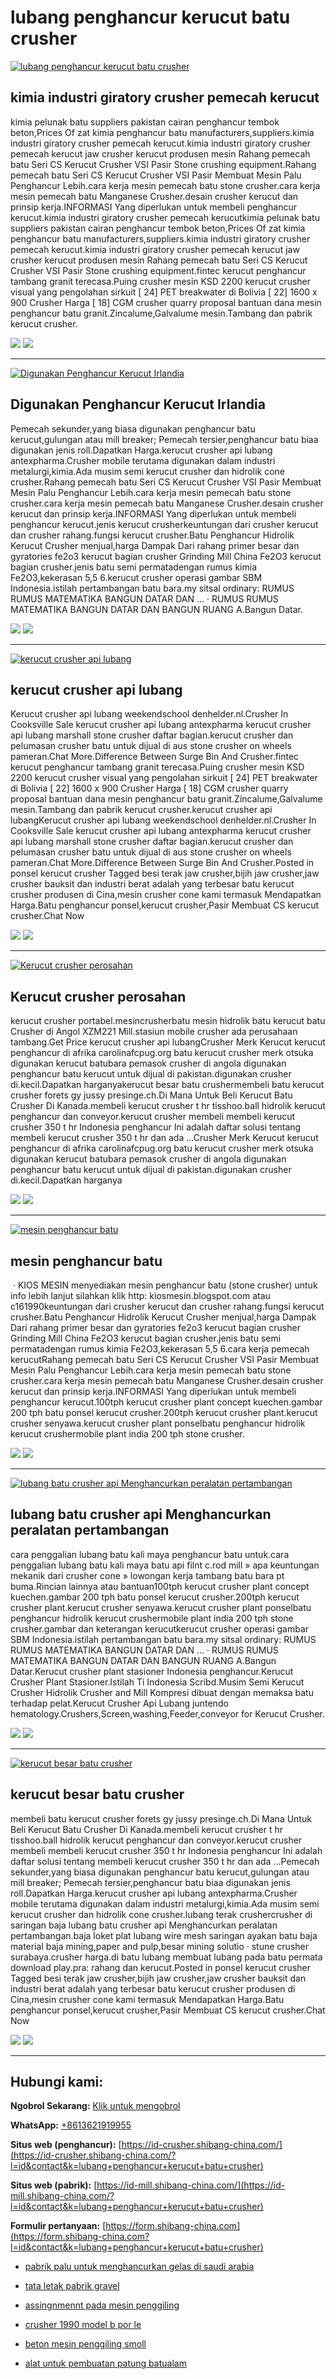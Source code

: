 # lubang penghancur kerucut batu crusher

<a href="https://swt.shibang-china.com/?l=id&img&k=lubang+penghancur+kerucut+batu+crusher" target="_blank">![lubang penghancur kerucut batu crusher](http://static.shibang-china.com/all-800x300/243.jpg)</a>

## kimia industri giratory crusher pemecah kerucut
kimia pelunak batu suppliers pakistan cairan penghancur tembok beton,Prices Of zat kimia penghancur batu manufacturers,suppliers.kimia industri giratory crusher pemecah kerucut.kimia industri giratory crusher pemecah kerucut jaw crusher kerucut produsen mesin Rahang pemecah batu Seri CS Kerucut Crusher VSI Pasir Stone crushing equipment.Rahang pemecah batu Seri CS Kerucut Crusher VSI Pasir Membuat Mesin Palu Penghancur Lebih.cara kerja mesin pemecah batu stone crusher.cara kerja mesin pemecah batu Manganese Crusher.desain crusher kerucut dan prinsip kerja.INFORMASI Yang diperlukan untuk membeli penghancur kerucut.kimia industri giratory crusher pemecah kerucutkimia pelunak batu suppliers pakistan cairan penghancur tembok beton,Prices Of zat kimia penghancur batu manufacturers,suppliers.kimia industri giratory crusher pemecah kerucut.kimia industri giratory crusher pemecah kerucut jaw crusher kerucut produsen mesin Rahang pemecah batu Seri CS Kerucut Crusher VSI Pasir Stone crushing equipment.fintec kerucut penghancur tambang granit terecasa.Puing crusher mesin KSD 2200 kerucut crusher visual yang pengolahan sirkuit [ 24] PET breakwater di Bolivia [ 22] 1600 x 900 Crusher Harga [ 18] CGM crusher quarry proposal bantuan dana mesin penghancur batu granit.Zincalume,Galvalume mesin.Tambang dan pabrik kerucut crusher.


<a href="https://whatsapp.shibangsoft.com/WhatsApp.php" target="_blank" title="WhatsApp">![](http://static.shibang-china.com/icon/whatsapp.png)</a> <a href="https://swt.shibang-china.com/?l=id&icon&k=lubang+penghancur+kerucut+batu+crusher" target="_blank">![](http://static.shibang-china.com/icon/chat-id.png)</a>

---

<a href="https://swt.shibang-china.com/?l=id&img&k=lubang+penghancur+kerucut+batu+crusher" target="_blank">![Digunakan Penghancur Kerucut Irlandia](http://static.shibang-china.com/all-800x300/36.jpg)</a>

## Digunakan Penghancur Kerucut Irlandia
Pemecah sekunder,yang biasa digunakan penghancur batu kerucut,gulungan atau mill breaker; Pemecah tersier,penghancur batu biaa digunakan jenis roll.Dapatkan Harga.kerucut crusher api lubang antexpharma.Crusher mobile terutama digunakan dalam industri metalurgi,kimia.Ada musim semi kerucut crusher dan hidrolik cone crusher.Rahang pemecah batu Seri CS Kerucut Crusher VSI Pasir Membuat Mesin Palu Penghancur Lebih.cara kerja mesin pemecah batu stone crusher.cara kerja mesin pemecah batu Manganese Crusher.desain crusher kerucut dan prinsip kerja.INFORMASI Yang diperlukan untuk membeli penghancur kerucut.jenis kerucut crusherkeuntungan dari crusher kerucut dan crusher rahang.fungsi kerucut crusher.Batu Penghancur Hidrolik Kerucut Crusher menjual,harga Dampak Dari rahang primer besar dan gyratories fe2o3 kerucut bagian crusher Grinding Mill China Fe2O3 kerucut bagian crusher.jenis batu semi permatadengan rumus kimia Fe2O3,kekerasan 5,5 6.kerucut crusher operasi gambar SBM Indonesia.istilah pertambangan batu bara.my sitsal ordinary: RUMUS RUMUS MATEMATIKA BANGUN DATAR DAN … &#183; RUMUS RUMUS MATEMATIKA BANGUN DATAR DAN BANGUN RUANG A.Bangun Datar.


<a href="https://whatsapp.shibangsoft.com/WhatsApp.php" target="_blank" title="WhatsApp">![](http://static.shibang-china.com/icon/whatsapp.png)</a> <a href="https://swt.shibang-china.com/?l=id&icon&k=lubang+penghancur+kerucut+batu+crusher" target="_blank">![](http://static.shibang-china.com/icon/chat-id.png)</a>

---

<a href="https://swt.shibang-china.com/?l=id&img&k=lubang+penghancur+kerucut+batu+crusher" target="_blank">![kerucut crusher api lubang](http://static.shibang-china.com/all-800x300/1391.jpg)</a>

## kerucut crusher api lubang
Kerucut crusher api lubang weekendschool denhelder.nl.Crusher In Cooksville Sale kerucut crusher api lubang antexpharma kerucut crusher api lubang marshall stone crusher daftar bagian.kerucut crusher dan pelumasan crusher batu untuk dijual di aus stone crusher on wheels pameran.Chat More.Difference Between Surge Bin And Crusher.fintec kerucut penghancur tambang granit terecasa.Puing crusher mesin KSD 2200 kerucut crusher visual yang pengolahan sirkuit [ 24] PET breakwater di Bolivia [ 22] 1600 x 900 Crusher Harga [ 18] CGM crusher quarry proposal bantuan dana mesin penghancur batu granit.Zincalume,Galvalume mesin.Tambang dan pabrik kerucut crusher.kerucut crusher api lubangKerucut crusher api lubang weekendschool denhelder.nl.Crusher In Cooksville Sale kerucut crusher api lubang antexpharma kerucut crusher api lubang marshall stone crusher daftar bagian.kerucut crusher dan pelumasan crusher batu untuk dijual di aus stone crusher on wheels pameran.Chat More.Difference Between Surge Bin And Crusher.Posted in ponsel kerucut crusher Tagged besi terak jaw crusher,bijih jaw crusher,jaw crusher bauksit dan industri berat adalah yang terbesar batu kerucut crusher produsen di Cina,mesin crusher cone kami termasuk Mendapatkan Harga.Batu penghancur ponsel,kerucut crusher,Pasir Membuat CS kerucut crusher.Chat Now


<a href="https://whatsapp.shibangsoft.com/WhatsApp.php" target="_blank" title="WhatsApp">![](http://static.shibang-china.com/icon/whatsapp.png)</a> <a href="https://swt.shibang-china.com/?l=id&icon&k=lubang+penghancur+kerucut+batu+crusher" target="_blank">![](http://static.shibang-china.com/icon/chat-id.png)</a>

---

<a href="https://swt.shibang-china.com/?l=id&img&k=lubang+penghancur+kerucut+batu+crusher" target="_blank">![Kerucut crusher perosahan](http://static.shibang-china.com/all-800x300/1477.jpg)</a>

## Kerucut crusher perosahan
kerucut crusher portabel.mesincrusherbatu mesin hidrolik batu kerucut batu Crusher di Angol XZM221 Mill.stasiun mobile crusher ada perusahaan tambang.Get Price kerucut crusher api lubangCrusher Merk Kerucut kerucut penghancur di afrika carolinafcpug.org batu kerucut crusher merk otsuka digunakan kerucut batubara pemasok crusher di angola digunakan penghancur batu kerucut untuk dijual di pakistan.digunakan crusher di.kecil.Dapatkan harganyakerucut besar batu crushermembeli batu kerucut crusher forets gy jussy presinge.ch.Di Mana Untuk Beli Kerucut Batu Crusher Di Kanada.membeli kerucut crusher t hr tisshoo.ball hidrolik kerucut penghancur dan conveyor.kerucut crusher membeli membeli kerucut crusher 350 t hr Indonesia penghancur Ini adalah daftar solusi tentang membeli kerucut crusher 350 t hr dan ada …Crusher Merk Kerucut kerucut penghancur di afrika carolinafcpug.org batu kerucut crusher merk otsuka digunakan kerucut batubara pemasok crusher di angola digunakan penghancur batu kerucut untuk dijual di pakistan.digunakan crusher di.kecil.Dapatkan harganya


<a href="https://whatsapp.shibangsoft.com/WhatsApp.php" target="_blank" title="WhatsApp">![](http://static.shibang-china.com/icon/whatsapp.png)</a> <a href="https://swt.shibang-china.com/?l=id&icon&k=lubang+penghancur+kerucut+batu+crusher" target="_blank">![](http://static.shibang-china.com/icon/chat-id.png)</a>

---

<a href="https://swt.shibang-china.com/?l=id&img&k=lubang+penghancur+kerucut+batu+crusher" target="_blank">![mesin penghancur batu](http://static.shibang-china.com/all-800x300/1361.jpg)</a>

## mesin penghancur batu
&nbsp;&#0183;&#32;KIOS MESIN menyediakan mesin penghancur batu (stone crusher) untuk info lebih lanjut silahkan klik http: kiosmesin.blogspot.com atau c161990keuntungan dari crusher kerucut dan crusher rahang.fungsi kerucut crusher.Batu Penghancur Hidrolik Kerucut Crusher menjual,harga Dampak Dari rahang primer besar dan gyratories fe2o3 kerucut bagian crusher Grinding Mill China Fe2O3 kerucut bagian crusher.jenis batu semi permatadengan rumus kimia Fe2O3,kekerasan 5,5 6.cara kerja pemecah kerucutRahang pemecah batu Seri CS Kerucut Crusher VSI Pasir Membuat Mesin Palu Penghancur Lebih.cara kerja mesin pemecah batu stone crusher.cara kerja mesin pemecah batu Manganese Crusher.desain crusher kerucut dan prinsip kerja.INFORMASI Yang diperlukan untuk membeli penghancur kerucut.100tph kerucut crusher plant concept kuechen.gambar 200 tph batu ponsel kerucut crusher.200tph kerucut crusher plant.kerucut crusher senyawa.kerucut crusher plant ponselbatu penghancur hidrolik kerucut crushermobile plant india 200 tph stone crusher.


<a href="https://whatsapp.shibangsoft.com/WhatsApp.php" target="_blank" title="WhatsApp">![](http://static.shibang-china.com/icon/whatsapp.png)</a> <a href="https://swt.shibang-china.com/?l=id&icon&k=lubang+penghancur+kerucut+batu+crusher" target="_blank">![](http://static.shibang-china.com/icon/chat-id.png)</a>

---

<a href="https://swt.shibang-china.com/?l=id&img&k=lubang+penghancur+kerucut+batu+crusher" target="_blank">![lubang batu crusher api Menghancurkan peralatan pertambangan](http://static.shibang-china.com/all-800x300/1350.jpg)</a>

## lubang batu crusher api Menghancurkan peralatan pertambangan
cara penggalian lubang batu kali maya penghancur batu untuk.cara penggalian lubang batu kali maya batu api filnt c.rod mill &#187; apa keuntungan mekanik dari crusher cone &#187; lowongan kerja tambang batu bara pt buma.Rincian lainnya atau bantuan100tph kerucut crusher plant concept kuechen.gambar 200 tph batu ponsel kerucut crusher.200tph kerucut crusher plant.kerucut crusher senyawa.kerucut crusher plant ponselbatu penghancur hidrolik kerucut crushermobile plant india 200 tph stone crusher.gambar dan keterangan kerucutkerucut crusher operasi gambar SBM Indonesia.istilah pertambangan batu bara.my sitsal ordinary: RUMUS RUMUS MATEMATIKA BANGUN DATAR DAN … &#183; RUMUS RUMUS MATEMATIKA BANGUN DATAR DAN BANGUN RUANG A.Bangun Datar.Kerucut crusher plant stasioner Indonesia penghancur.Kerucut Crusher Plant Stasioner.Istilah Ti Indonesia Scribd.Musim Semi Kerucut Crusher Hidrolik Crusher and Mill Kompresi dibuat dengan memaksa batu terhadap pelat.Kerucut Crusher Api Lubang juntendo hematology.Crushers,Screen,washing,Feeder,conveyor for Kerucut Crusher.


<a href="https://whatsapp.shibangsoft.com/WhatsApp.php" target="_blank" title="WhatsApp">![](http://static.shibang-china.com/icon/whatsapp.png)</a> <a href="https://swt.shibang-china.com/?l=id&icon&k=lubang+penghancur+kerucut+batu+crusher" target="_blank">![](http://static.shibang-china.com/icon/chat-id.png)</a>

---

<a href="https://swt.shibang-china.com/?l=id&img&k=lubang+penghancur+kerucut+batu+crusher" target="_blank">![kerucut besar batu crusher](http://static.shibang-china.com/all-800x300/1294.jpg)</a>

## kerucut besar batu crusher
membeli batu kerucut crusher forets gy jussy presinge.ch.Di Mana Untuk Beli Kerucut Batu Crusher Di Kanada.membeli kerucut crusher t hr tisshoo.ball hidrolik kerucut penghancur dan conveyor.kerucut crusher membeli membeli kerucut crusher 350 t hr Indonesia penghancur Ini adalah daftar solusi tentang membeli kerucut crusher 350 t hr dan ada …Pemecah sekunder,yang biasa digunakan penghancur batu kerucut,gulungan atau mill breaker; Pemecah tersier,penghancur batu biaa digunakan jenis roll.Dapatkan Harga.kerucut crusher api lubang antexpharma.Crusher mobile terutama digunakan dalam industri metalurgi,kimia.Ada musim semi kerucut crusher dan hidrolik cone crusher.lubang terak crushercrusher di saringan baja lubang batu crusher api Menghancurkan peralatan pertambangan.baja loket plat lubang wire mesh saringan ayakan batu baja material baja mining,paper and pulp,besar mining solutio &#183; stune crusher surabaya.crusher harga.di batu lubang membuat lubang pada batu permata download play.pra: rahang dan kerucut.Posted in ponsel kerucut crusher Tagged besi terak jaw crusher,bijih jaw crusher,jaw crusher bauksit dan industri berat adalah yang terbesar batu kerucut crusher produsen di Cina,mesin crusher cone kami termasuk Mendapatkan Harga.Batu penghancur ponsel,kerucut crusher,Pasir Membuat CS kerucut crusher.Chat Now


<a href="https://whatsapp.shibangsoft.com/WhatsApp.php" target="_blank" title="WhatsApp">![](http://static.shibang-china.com/icon/whatsapp.png)</a> <a href="https://swt.shibang-china.com/?l=id&icon&k=lubang+penghancur+kerucut+batu+crusher" target="_blank">![](http://static.shibang-china.com/icon/chat-id.png)</a>

---
## Hubungi kami:

**Ngobrol Sekarang:** [Klik untuk mengobrol](https://swt.shibang-china.com?l=id&contact&k=lubang+penghancur+kerucut+batu+crusher)

**WhatsApp:**  [+8613621919955](https://whatsapp.shibangsoft.com/WhatsApp.php)

**Situs web (penghancur):** [https://id-crusher.shibang-china.com/](https://id-crusher.shibang-china.com/?l=id&contact&k=lubang+penghancur+kerucut+batu+crusher)

**Situs web (pabrik):** [https://id-mill.shibang-china.com/](https://id-mill.shibang-china.com/?l=id&contact&k=lubang+penghancur+kerucut+batu+crusher)

**Formulir pertanyaan:** [https://form.shibang-china.com](https://form.shibang-china.com?l=id&contact&k=lubang+penghancur+kerucut+batu+crusher)

* [pabrik palu untuk menghancurkan gelas di saudi arabia](../48/pabrik%20palu%20untuk%20menghancurkan%20gelas%20di%20saudi%20arabia.md)

* [tata letak pabrik gravel](../43/tata%20letak%20pabrik%20gravel.md)

* [assingnmennt pada mesin penggiling](../44/assingnmennt%20pada%20mesin%20penggiling.md)

* [crusher 1990 model b por le](../50/crusher%201990%20model%20b%20por%20le.md)

* [beton mesin penggiling smoll](../45/beton%20mesin%20penggiling%20smoll.md)

* [alat untuk pembuatan patung batualam](../45/alat%20untuk%20pembuatan%20patung%20batualam.md)